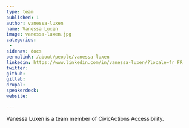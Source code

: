 ```yaml
---
type: team
published: 1
author: vanessa-luxen
name: Vanessa Luxen
image: vanessa-luxen.jpg
categories:
 - 
sidenav: docs
permalink: /about/people/vanessa-luxen
linkedin: https://www.linkedin.com/in/vanessa-luxen/?locale=fr_FR
twitter: 
github: 
gitlab: 
drupal: 
speakerdeck: 
website: 

---
```


Vanessa Luxen is a team member of CivicActions Accessibility.
